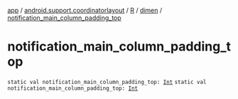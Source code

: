 [app](../../../index.md) / [android.support.coordinatorlayout](../../index.md) / [R](../index.md) / [dimen](index.md) / [notification_main_column_padding_top](./notification_main_column_padding_top.md)

# notification_main_column_padding_top

`static val notification_main_column_padding_top: `[`Int`](https://kotlinlang.org/api/latest/jvm/stdlib/kotlin/-int/index.html)
`static val notification_main_column_padding_top: `[`Int`](https://kotlinlang.org/api/latest/jvm/stdlib/kotlin/-int/index.html)